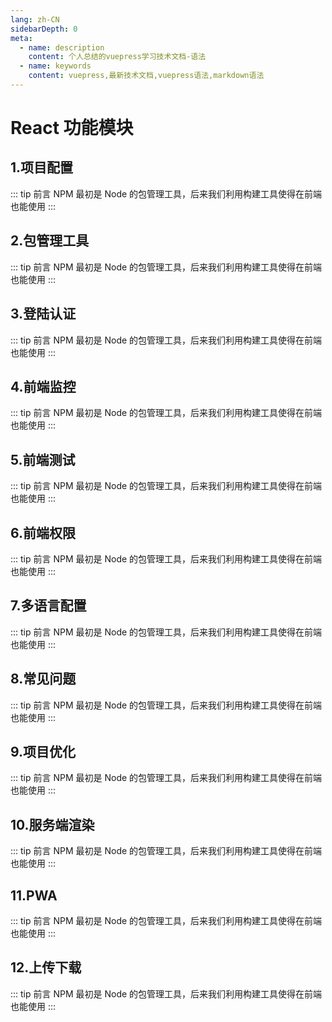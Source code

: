 ```yaml
---
lang: zh-CN
sidebarDepth: 0
meta:
  - name: description
    content: 个人总结的vuepress学习技术文档-语法
  - name: keywords
    content: vuepress,最新技术文档,vuepress语法,markdown语法
---
```


# React 功能模块

## 1.项目配置

::: tip 前言
NPM 最初是 Node 的包管理工具，后来我们利用构建工具使得在前端也能使用
:::

## 2.包管理工具

::: tip 前言
NPM 最初是 Node 的包管理工具，后来我们利用构建工具使得在前端也能使用
:::

## 3.登陆认证

::: tip 前言
NPM 最初是 Node 的包管理工具，后来我们利用构建工具使得在前端也能使用
:::

## 4.前端监控

::: tip 前言
NPM 最初是 Node 的包管理工具，后来我们利用构建工具使得在前端也能使用
:::

## 5.前端测试

::: tip 前言
NPM 最初是 Node 的包管理工具，后来我们利用构建工具使得在前端也能使用
:::

## 6.前端权限

::: tip 前言
NPM 最初是 Node 的包管理工具，后来我们利用构建工具使得在前端也能使用
:::

## 7.多语言配置

::: tip 前言
NPM 最初是 Node 的包管理工具，后来我们利用构建工具使得在前端也能使用
:::

## 8.常见问题

::: tip 前言
NPM 最初是 Node 的包管理工具，后来我们利用构建工具使得在前端也能使用
:::

## 9.项目优化

::: tip 前言
NPM 最初是 Node 的包管理工具，后来我们利用构建工具使得在前端也能使用
:::

## 10.服务端渲染

::: tip 前言
NPM 最初是 Node 的包管理工具，后来我们利用构建工具使得在前端也能使用
:::

## 11.PWA

::: tip 前言
NPM 最初是 Node 的包管理工具，后来我们利用构建工具使得在前端也能使用
:::

## 12.上传下载

::: tip 前言
NPM 最初是 Node 的包管理工具，后来我们利用构建工具使得在前端也能使用
:::
